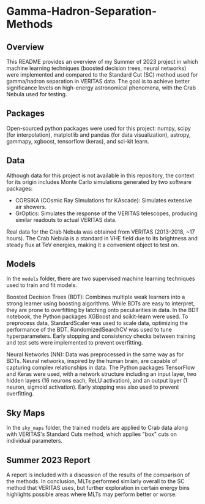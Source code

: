 # Gamma-Hadron-Separation-Methods

## Overview
This README provides an overview of my Summer of 2023 project in which machine learning techniques (boosted decision trees, neural networks) were implemented and compared to the Standard Cut (SC) method used for gamma/hadron separation in VERITAS data. The goal is to achieve better significance levels on high-energy astronomical phenomena, with the Crab Nebula used for testing. 

## Packages
Open-sourced python packages were used for this project: numpy, scipy (for interpolation), matplotlib and pandas (for data visualization), astropy, gammapy, xgboost, tensorflow (keras), and sci-kit learn.

## Data
Although data for this project is not available in this repository, the context for its origin includes Monte Carlo simulations generated by two software packages:
 - CORSIKA (COsmic Ray SImulations for KAscade): Simulates extensive air showers.
 - GrOptics: Simulates the response of the VERITAS telescopes, producing similar readouts to actual VERITAS data.

Real data for the Crab Nebula was obtained from VERITAS (2013-2018, ~17 hours). The Crab Nebula is a standard in VHE field due to its brightness and steady flux at TeV energies, making it a convenient object to test on.

## Models
In the `models` folder, there are two supervised machine learning techniques used to train and fit models.

Boosted Decision Trees (BDT): Combines multiple weak learners into a strong learner using boosting algorithms. While BDTs are easy to interpret, they are prone to overfitting by latching onto peculiarities in data. In the BDT notebook, the Python packages XGBoost and scikit-learn were used. To preprocess data, StandardScaler was used to scale data, optimizing the performance of the BDT. RandomizedSearchCV was used to tune hyperparameters. Early stopping and consistency checks between training and test sets were implemented to prevent overfitting.

Neural Networks (NN): Data was preprocessed in the same way as for BDTs. Neural networks, inspired by the human brain, are capable of capturing complex relationships in data. The Python packages TensorFlow and Keras were used, with a network structure including an input layer, two hidden layers (16 neurons each, ReLU activation), and an output layer (1 neuron, sigmoid activation). Early stopping was also used to prevent overfitting.

## Sky Maps
In the `sky_maps` folder, the trained models are applied to Crab data along with VERITAS's Standard Cuts method, which applies "box" cuts on individual parameters.

## Summer 2023 Report
A report is included with a discussion of the results of the comparison of the methods. In conclusion, MLTs performed similarly overall to the SC method that VERITAS uses, but further exploration in certain energy bins highlights possible areas where MLTs may perform better or worse.
